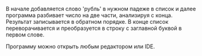В начале добавляется слово 'рубль' в нужном падеже в список и далее программа разбивает число на две части, анализируя с конца. Результат записывается в обратном порядке. В конце список переворачивается и преобразуется в строку с заглавной буквой в первом слове.

Программу можно открыть любым редактором или IDE.
